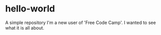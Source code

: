 # hello-world
A simple repository
I'm a new user of 'Free Code Camp'. I wanted to see what it is all about.
